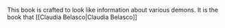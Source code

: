 This book is crafted to look like information about various demons. It is the book that [[Claudia Belasco|Claudia Belasco]]